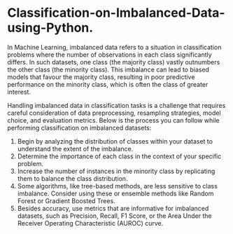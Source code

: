 # Classification-on-Imbalanced-Data-using-Python.

In Machine Learning, imbalanced data refers to a situation in classification problems where the number of observations in each class significantly differs. In such datasets, one class (the majority class) vastly outnumbers the other class (the minority class). This imbalance can lead to biased models that favour the majority class, resulting in poor predictive performance on the minority class, which is often the class of greater interest. 


Handling imbalanced data in classification tasks is a challenge that requires careful consideration of data preprocessing, resampling strategies, model choice, and evaluation metrics. Below is the process you can follow while performing classification on imbalanced datasets:

1. Begin by analyzing the distribution of classes within your dataset to understand the extent of the imbalance.
2. Determine the importance of each class in the context of your specific problem.
3. Increase the number of instances in the minority class by replicating them to balance the class distribution.
4. Some algorithms, like tree-based methods, are less sensitive to class imbalance. Consider using these or ensemble methods like Random Forest or Gradient Boosted Trees.
5. Besides accuracy, use metrics that are informative for imbalanced datasets, such as Precision, Recall, F1 Score, or the Area Under the Receiver Operating Characteristic (AUROC) curve.
